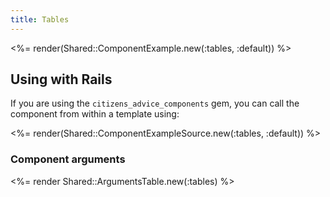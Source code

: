 ```yaml
---
title: Tables
---
```


<%= render(Shared::ComponentExample.new(:tables, :default)) %>

## Using with Rails

If you are using the `citizens_advice_components` gem, you can call the component from within a template using:

<%= render(Shared::ComponentExampleSource.new(:tables, :default)) %>

### Component arguments

<%= render Shared::ArgumentsTable.new(:tables) %>
